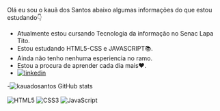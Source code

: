 Olá eu sou o kauã dos Santos abaixo algumas informações do que estou estudando👇 

- Atualmente estou cursando Tecnologia da informação no Senac Lapa Tito.
- Estou estudando HTML5-CSS e JAVASCRIPT📚.
- Ainda não tenho nenhuma esperiencia no ramo.
- Estou a procura de aprender cada dia mais❤️.<br>
- [![linkedin](https://img.shields.io/badge/LinkedIn-0077B5?style=for-the-badge&logo=linkedin&logoColor=white)](https://www.linkedin.com/in/kau%C3%A3-santos-2b81a423b/)<br>

-![kauadosantos GitHub stats](https://github-readme-stats.vercel.app/api?username=kauadosantos&show_icons=true&theme=merko)
    
<div style="display: inline-block;">
    <img align="center" src="https://img.shields.io/badge/HTML5-E34F26?style=for-the-badge&logo=html5&logoColor=white" alt="HTML5">
    <img align="center" src="https://img.shields.io/badge/CSS3-1572B6?style=for-the-badge&logo=css3&logoColor=white" alt="CSS3">
    <img align="center" src="https://img.shields.io/badge/JavaScript-F7DF1E?style=for-the-badge&logo=javascript&logoColor=black" alt="JavaScript">


</div>




